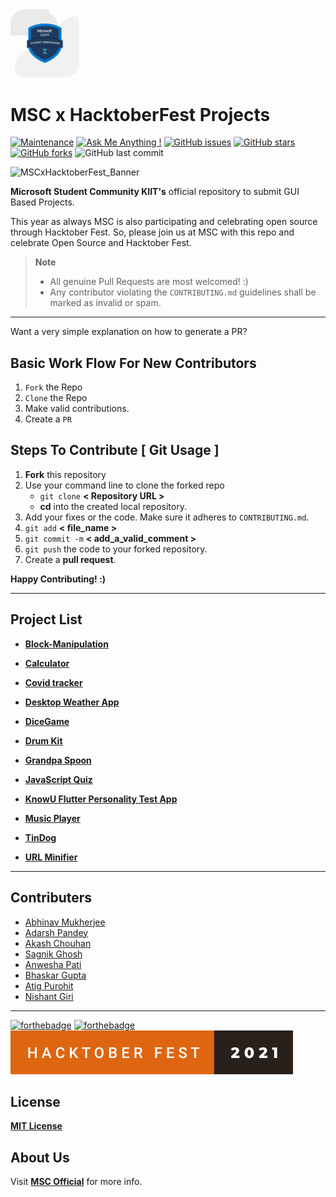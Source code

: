 <img src="./utils/MSAC.jpg" width="110px" style="border-radius : 21%">
<!-- WASSSUPP :) -->

# MSC x HacktoberFest Projects

[![Maintenance](https://img.shields.io/badge/Maintained%3F-yes-green.svg)](https://github.com/MSCKIIT/MSCxHacktoberfest "Repo Maintained")
[![Ask Me Anything !](https://img.shields.io/badge/Ask%20Us-Anything-1abc9c.svg)](https://github.com/MSCKIIT/MSCxHacktoberfest "github.com/akashchouhan16")
[![GitHub issues](https://img.shields.io/github/issues/MSCKIIT/MSCxHacktoberfest.svg)](https://github.com/MSCKIIT/MSCxHacktoberfest/issues)
[![GitHub stars](https://img.shields.io/github/stars/MSCKIIT/MSCxHacktoberfest.svg?style=social)](https://github.com/MSCKIIT/MSCxHacktoberfest/stargazers)[![GitHub forks](https://img.shields.io/github/forks/MSCKIIT/MSCxHacktoberfest.svg?style=social)](https://github.com/MSCKIIT/MSCxHacktoberfest/network)  ![GitHub last commit](https://img.shields.io/github/last-commit/MSCKIIT/MSCxHacktoberfest.svg)


![MSCxHacktoberFest_Banner](https://user-images.githubusercontent.com/67187442/135521203-cc0a1a39-8791-4e1e-9e60-da74672c9ccd.jpeg)

**Microsoft Student Community KIIT's** official repository to submit GUI Based Projects.

This year as always MSC is also participating and celebrating open source through Hacktober Fest.
So, please join us at MSC with this repo and celebrate Open Source and Hacktober Fest.
>**Note**  
>  * All genuine Pull Requests    are most welcomed! :)
> * Any contributor violating the `CONTRIBUTING.md` guidelines shall be marked as invalid or spam.

---

Want a very simple explanation on how to generate a PR?
## Basic Work Flow For New Contributors
1. `Fork` the Repo
2. `Clone` the Repo
3. Make valid contributions.
4. Create a `PR` 



## Steps To Contribute [ Git Usage ]

1. **Fork** this repository
2. Use your command line to clone the forked repo
   - `git clone` **< Repository URL >**
   - **cd** into the created local repository.
3. Add your fixes or the code. Make sure it adheres to `CONTRIBUTING.md`.
4. `git add` **< file_name >**
5. `git commit -m` **< add_a_valid_comment >**
6. `git push` the code to your forked repository.
7. Create a **pull request**.

**Happy Contributing! :)**

---

## Project List

- **[Block-Manipulation](https://github.com/MSCKIIT/MSCxHacktoberfest/tree/master/Block-Manupulation "View Project")**
- **[Calculator](https://github.com/MSCKIIT/MSCxHacktoberfest/tree/master/Calculator "View Project")**
- **[Covid tracker](https://github.com/MSCKIIT/MSCxHacktoberfest/tree/master/Covid%20Tracker "View Project")**
- **[Desktop Weather App](https://github.com/MSCKIIT/Small_Projects/tree/master/Desktop-Weather-App "View Project")**
- **[DiceGame](https://github.com/MSCKIIT/MSCxHacktoberfest/tree/master/DiceGame "View Project")**
- **[Drum Kit](https://github.com/MSCKIIT/MSCxHacktoberfest/tree/master/Drum%20Kit "View Project")**
- **[Grandpa Spoon](https://github.com/MSCKIIT/MSCxHacktoberfest/tree/master/Grandpa%20Spoon "View Project")**
- **[JavaScript Quiz](https://github.com/MSCKIIT/MSCxHacktoberfest/tree/master/javascript-quiz-main "View Project")**
- **[KnowU Flutter Personality Test App](https://github.com/bhask4r/KnowU-Personality-App "View Project")**
- **[Music Player](https://github.com/MSCKIIT/MSCxHacktoberfest/tree/master/Music_Player "View Project")**
- **[TinDog](https://github.com/MSCKIIT/MSCxHacktoberfest/tree/master/TinDog "View Project")**

- **[URL Minifier](https://github.com/MSCKIIT/MSCxHacktoberfest/tree/master/URL%20Minifier "View Project")**

---

## Contributers

- [Abhinav Mukherjee](https://github.com/abhinav-193 "View Profile")
- [Adarsh Pandey](https://github.com/adarsh01-debug "View Profile")
- [Akash Chouhan](https://github.com/akashchouhan16 "View Profile")
- [Sagnik Ghosh](https://github.com/sagnikghoshcr7 "View Profile")
- [Anwesha Pati](https://github.com/innatepanda "View Profile")
- [Bhaskar Gupta](https://github.com/bhask4r "View Profile")
- [Atig Purohit](https://github.com/AtigPurohit "View Profile")
- [Nishant Giri](https://github.com/nishant-giri "View Profile")

---
[![forthebadge](https://forthebadge.com/images/badges/open-source.svg)](https://forthebadge.com)
[![forthebadge](https://forthebadge.com/images/badges/cc-0.svg)](https://forthebadge.com)
<img src = "./utils/hacktober-fest-2021.svg"/>

## License

**[MIT License](https://github.com/MSCKIIT/MSCxHacktoberfest/blob/master/LICENSE "MSC Project License")**

## About Us

Visit **[MSC Official](https://www.instagram.com/msckiit/ "Instagram")** for more info.
